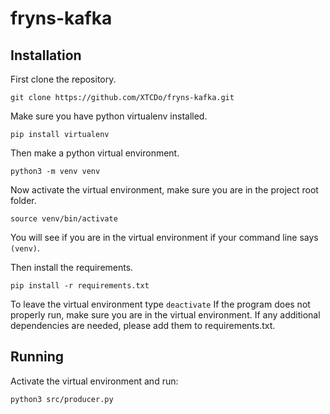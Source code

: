# fryns-kafka

## Installation
First clone the repository.
```
git clone https://github.com/XTCDo/fryns-kafka.git
```

Make sure you have python virtualenv installed.
```
pip install virtualenv
```

Then make a python virtual environment. 
```
python3 -m venv venv
```

Now activate the virtual environment, make sure you are in the project root folder.
```
source venv/bin/activate
```
You will see if you are in the virtual environment if your command line says `(venv)`.

Then install the requirements.
```
pip install -r requirements.txt
```

To leave the virtual environment type `deactivate`
If the program does not properly run, make sure you are in the virtual environment.
If any additional dependencies are needed, please add them to requirements.txt.

## Running
Activate the virtual environment and run:
```
python3 src/producer.py
```
